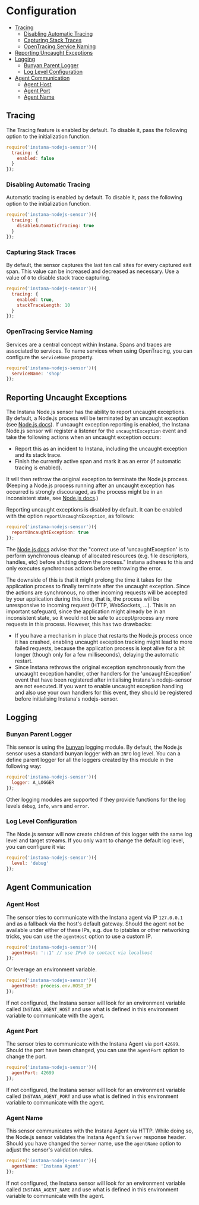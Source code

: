 # Configuration

<!-- START doctoc generated TOC please keep comment here to allow auto update -->
<!-- DON'T EDIT THIS SECTION, INSTEAD RE-RUN doctoc TO UPDATE -->


- [Tracing](#tracing)
  - [Disabling Automatic Tracing](#disabling-automatic-tracing)
  - [Capturing Stack Traces](#capturing-stack-traces)
  - [OpenTracing Service Naming](#opentracing-service-naming)
- [Reporting Uncaught Exceptions](#reporting-uncaught-exceptions)
- [Logging](#logging)
  - [Bunyan Parent Logger](#bunyan-parent-logger)
  - [Log Level Configuration](#log-level-configuration)
- [Agent Communication](#agent-communication)
  - [Agent Host](#agent-host)
  - [Agent Port](#agent-port)
  - [Agent Name](#agent-name)

<!-- END doctoc generated TOC please keep comment here to allow auto update -->

## Tracing
The Tracing feature is enabled by default. To disable it, pass the following option to the initialization function.

```javascript
require('instana-nodejs-sensor')({
  tracing: {
    enabled: false
  }
});
```

### Disabling Automatic Tracing
Automatic tracing is enabled by default. To disable it, pass the following option to the initialization function.

```javascript
require('instana-nodejs-sensor')({
  tracing: {
    disableAutomaticTracing: true
  }
});
```

### Capturing Stack Traces
By default, the sensor captures the last ten call sites for every captured exit span. This value can be increased and decreased as necessary. Use a value of `0` to disable stack trace capturing.

```javascript
require('instana-nodejs-sensor')({
  tracing: {
    enabled: true,
    stackTraceLength: 10
  }
});
```

### OpenTracing Service Naming
Services are a central concept within Instana. Spans and traces are associated to services. To name services when using OpenTracing, you can configure the `serviceName` property.

```javascript
require('instana-nodejs-sensor')({
  serviceName: 'shop'
});
```

## Reporting Uncaught Exceptions
The Instana Node.js sensor has the ability to report uncaught exceptions. By default, a Node.js process will be terminated by an uncaught exception (see [Node.js docs](https://nodejs.org/api/process.html#process_event_uncaughtexception)). If uncaught exception reporting is enabled, the Instana Node.js sensor will register a listener for the `uncaughtException` event and take the following actions when an uncaught exception occurs:

* Report this as an incident to Instana, including the uncaught exception and its stack trace.
* Finish the currently active span and mark it as an error (if automatic tracing is enabled).

It will then rethrow the original exception to terminate the Node.js process. (Keeping a Node.js process running after an uncaught exception has occurred is strongly discouraged, as the process might be in an inconsistent state, see [Node.js docs](https://nodejs.org/api/process.html#process_warning_using_uncaughtexception_correctly).)

Reporting uncaught exceptions is disabled by default. It can be enabled with the option `reportUncaughtException`, as follows:

```javascript
require('instana-nodejs-sensor')({
  reportUncaughtException: true
});
```

The [Node.js docs](https://nodejs.org/api/process.html#process_event_uncaughtexception) advise that the "correct use of 'uncaughtException' is to perform synchronous cleanup of allocated resources (e.g. file descriptors, handles, etc) before shutting down the process." Instana adheres to this and only executes synchronous actions before rethrowing the error.

The downside of this is that it might prolong the time it takes for the application process to finally terminate after the uncaught exception. Since the actions are synchronous, no other incoming requests will be accepted by your application during this time, that is, the process will be unresponsive to incoming request (HTTP, WebSockets, ...). This is an important safeguard, since the application might already be in an inconsistent state, so it would not be safe to accept/process any more requests in this process. However, this has two drawbacks:

* If you have a mechanism in place that restarts the Node.js process once it has crashed, enabling uncaught exception tracking might lead to more failed requests, because the application process is kept alive for a bit longer (though only for a few milliseconds), delaying the automatic restart.
* Since Instana rethrows the original exception synchronously from the uncaught exception handler, other handlers for the 'uncaughtException' event that have been registered after initialising Instana's nodejs-sensor are not executed. If you want to enable uncaught exception handling and also use your own handlers for this event, they should be registered before initialising Instana's nodejs-sensor.


## Logging

### Bunyan Parent Logger
This sensor is using the [bunyan](https://www.npmjs.com/package/bunyan) logging module. By default, the Node.js sensor uses a standard bunyan logger with an `INFO` log level. You can a define parent logger for all the loggers created by this module in the following way:

```javascript
require('instana-nodejs-sensor')({
  logger: A_LOGGER
});
```

Other logging modules are supported if they provide functions for the log levels `debug`, `info`, `warn` and `error`.

### Log Level Configuration
The Node.js sensor will now create children of this logger with the same log level and target streams. If you only want to change the default log level, you can configure it via:

```javascript
require('instana-nodejs-sensor')({
  level: 'debug'
});
```

## Agent Communication

### Agent Host
The sensor tries to communicate with the Instana agent via IP `127.0.0.1` and as a fallback via the host's default gateway. Should the agent not be available under either of these IPs, e.g. due to iptables or other networking tricks, you can use the `agentHost` option to use a custom IP.

```javascript
require('instana-nodejs-sensor')({
  agentHost: '::1' // use IPv6 to contact via localhost
});
```

Or leverage an environment variable.

```javascript
require('instana-nodejs-sensor')({
  agentHost: process.env.HOST_IP
});
```

If not configured, the Instana sensor will look for an environment variable called `INSTANA_AGENT_HOST` and use what is defined in this environment variable to communicate with the agent.

### Agent Port
The sensor tries to communicate with the Instana Agent via port `42699`. Should the port have been changed, you can use the `agentPort` option to change the port.

```javascript
require('instana-nodejs-sensor')({
  agentPort: 42699
});
```

If not configured, the Instana sensor will look for an environment variable called `INSTANA_AGENT_PORT` and use what is defined in this environment variable to communicate with the agent.

### Agent Name
This sensor communicates with the Instana Agent via HTTP. While doing so, the Node.js sensor validates the Instana Agent's `Server` response header. Should you have changed the `Server` name, use the `agentName` option to adjust the sensor's validation rules.

```javascript
require('instana-nodejs-sensor')({
  agentName: 'Instana Agent'
});
```

If not configured, the Instana sensor will look for an environment variable called `INSTANA_AGENT_NAME` and use what is defined in this environment variable to communicate with the agent.
